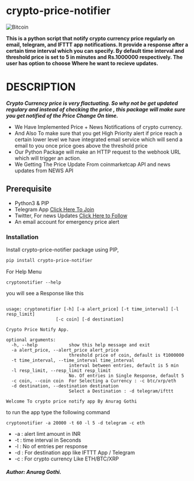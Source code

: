 # crypto-price-notifier
![Bitcoin](https://www.pngitem.com/pimgs/m/520-5207199_cryptocurrency-ethereum-blockchain-altcoins-bitcoin-cryptocurrency-png-transparent.png)

__This is a python script that notify crypto currency price regularly on email, telegram, and IFTTT app notifications. It provide a response after a certain time interval which you can specify. By default time interval and threshold price is set to 5 in minutes and Rs.1000000 respectively. The user has option to choose Where he want to recieve updates.__

# DESCRIPTION
__*Crypto Currency price is very flactuating. So why not be get updated regulary and instead of checking the price , this package will make sure you get notified of the Price Change On time.*__

<ul>
  <li>We Have Implemented Price + News Notifications of crypto currency.</li>
  <li>And Also To make sure that you get High Priority alert if price reach a certain lower level we have integrated email service which will send a email to you once price goes above the threshold price</li>
  <li>Our Python Package will make an HTTP request to the webhook URL which will trigger an action.</li>
  <li>We Getting The Price Update From coinmarketcap API and news updates from NEWS API</li>
</ul>

## Prerequisite

  - Python3 & PIP
  - Telegram App  <a href="https://t.me/projectcomplete"> Click Here To Join</a> 
  - Twitter, For news Updates <a href="https://twitter.com/BitcoinUpdate2 "> Click Here to Follow</a> 
  - An email account for emergency price alert
   
### Installation

Install crypto-price-notifier package using PIP,
```sh
pip install crypto-price-notifier 
```
For Help Menu
```
cryptonotifier --help
```
you will see a Response like this
```

usage: cryptonotifier [-h] [-a alert_price] [-t time_interval] [-l resp_limit]
                   [-c coin] [-d destination]

Crypto Price Notify App.

optional arguments:
  -h, --help            show this help message and exit
  -a alert_price, --alert_price alert_price
                        threshold price of coin, default is ₹1000000
  -t time_interval, --time_interval time_interval
                        interval between entries, default is 5 min
  -l resp_limit, --resp_limit resp_limit
                        No. Of entries in Single Response, default 5
  -c coin, --coin coin  For Selecting a Currency : -c btc/xrp/eth
  -d destination, --destination destination
                        Select a Destination : -d telegram/ifttt

Welcome To crypto price notify app By Anurag Gothi

```
to run the app type the following command
```
cryptonotifier -a 20000 -t 60 -l 5 -d telegram -c eth
```
*  -a : alert limt amount in INR
*  -t : time interval in Seconds
*  -l : No of entries per response
* -d : For destination app like IFTTT App / Telegram 
* -c : For crypto currency Like ETH/BTC/XRP



##### Author: Anurag Gothi.